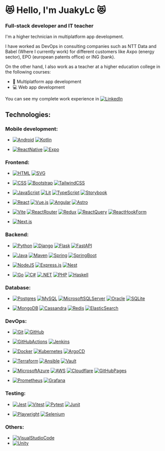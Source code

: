 # 😻 Hello, I'm JuakyLc 😻

### Full-stack developer and IT teacher

I'm a higher technician in multiplatform app development.

I have worked as DevOps in consulting companies such as NTT Data and Babel (Where I currently work) for different customers like Axpo (energy sector), EPO (european patents office) or ING (bank).

On the other hand, I also work as a teacher at a higher education college in the following courses:
- 📱 Multiplatform app development
- 💻 Web app development

You can see my complete work experience in [![LinkedIn](https://custom-icon-badges.demolab.com/badge/LinkedIn-0A66C2?logo=linkedin-white&logoColor=fff)](https://www.linkedin.com/in/juakylc)

## Technologies:

### Mobile development:
- [![Android](https://img.shields.io/badge/Android-3DDC84?logo=android&logoColor=white)](https://www.android.com/)
[![Kotlin](https://img.shields.io/badge/Kotlin-%237F52FF.svg?logo=kotlin&logoColor=white)](https://kotlinlang.org/)

- [![ReactNative](https://img.shields.io/badge/React_Native-%2320232a.svg?logo=react&logoColor=%2361DAFB)](https://reactnative.dev/)
[![Expo](https://img.shields.io/badge/Expo-000020?logo=expo&logoColor=fff)](https://expo.dev/)

### Frontend:
- [![HTML](https://img.shields.io/badge/HTML-%23E34F26.svg?logo=html5&logoColor=white)](https://developer.mozilla.org/es/docs/Web/HTML)
[![SVG](https://img.shields.io/badge/SVG-%23FF9900.svg?logo=SVG&logoColor=white)](https://www.w3.org/TR/SVG2/)

- [![CSS](https://img.shields.io/badge/CSS-1572B6?logo=css3&logoColor=fff)](https://developer.mozilla.org/es/docs/Web/CSS)
[![Bootstrap](https://img.shields.io/badge/Bootstrap-7952B3?logo=bootstrap&logoColor=fff)](https://getbootstrap.com/)
[![TailwindCSS](https://img.shields.io/badge/Tailwind%20CSS-%2338B2AC.svg?logo=tailwind-css&logoColor=white)](https://tailwindcss.com/)

- [![JavaScript](https://img.shields.io/badge/JavaScript-F7DF1E?logo=javascript&logoColor=000)](https://developer.mozilla.org/es/docs/Web/JavaScript)
[![Lit](https://img.shields.io/badge/Lit-324FFF?logo=Lit&logoColor=white)](https://lit.dev/)
[![TypeScript](https://img.shields.io/badge/TypeScript-3178C6?logo=typescript&logoColor=fff)](https://www.typescriptlang.org/)
[![Storybook](https://img.shields.io/badge/Storybook-FF4785?logo=storybook&logoColor=fff)](https://storybook.js.org/)

- [![React](https://img.shields.io/badge/React-%2320232a.svg?logo=react&logoColor=%2361DAFB)](https://react.dev/)
[![Vue.js](https://img.shields.io/badge/Vue.js-4FC08D?logo=vuedotjs&logoColor=fff)](https://vuejs.org/)
[![Angular](https://img.shields.io/badge/Angular-%23DD0031.svg?logo=angular&logoColor=white)](https://angular.dev/)
[![Astro](https://img.shields.io/badge/Astro-BC52EE?logo=astro&logoColor=fff)](https://astro.build/)

- [![Vite](https://img.shields.io/badge/Vite-646CFF?logo=vite&logoColor=fff)](https://vite.dev/)
[![ReactRouter](https://img.shields.io/badge/React_Router-CA4245?logo=react-router&logoColor=white)](https://reactrouter.com/)
[![Redux](https://img.shields.io/badge/Redux-764ABC?logo=redux&logoColor=fff)](https://redux-toolkit.js.org/)
[![ReactQuery](https://img.shields.io/badge/React%20Query-FF4154?logo=reactquery&logoColor=fff)](https://tanstack.com/query/latest)
[![ReactHookForm](https://img.shields.io/badge/React%20Hook%20Form-EC5990?logo=reacthookform&logoColor=fff)](https://react-hook-form.com/)

- [![Next.js](https://img.shields.io/badge/Next.js-black?logo=next.js&logoColor=white)](https://nextjs.org/)


### Backend:
- [![Python](https://img.shields.io/badge/Python-3776AB?logo=python&logoColor=fff)](https://www.python.org/)
[![Django](https://img.shields.io/badge/Django-%23092E20.svg?logo=django&logoColor=white)](https://www.djangoproject.com/)
[![Flask](https://img.shields.io/badge/Flask-000?logo=flask&logoColor=fff)](https://flask.palletsprojects.com/)
[![FastAPI](https://img.shields.io/badge/FastAPI-009485.svg?logo=fastapi&logoColor=white)](https://fastapi.tiangolo.com/)

- [![Java](https://img.shields.io/badge/Java-%23ED8B00.svg?logo=openjdk&logoColor=white)](https://www.java.com/)
[![Maven](https://img.shields.io/badge/Maven-%23ED8B00?logo=Apache%20Maven&logoColor=white)](https://maven.apache.org/)
[![Spring](https://img.shields.io/badge/Spring-6DB33F?logo=Spring&logoColor=white)](https://spring.io/)
[![SpringBoot](https://img.shields.io/badge/Spring%20Boot-6DB33F?logo=springboot&logoColor=fff)](https://spring.io/projects/spring-boot)

- [![NodeJS](https://img.shields.io/badge/Node.js-6DA55F?logo=node.js&logoColor=white)](https://nodejs.org/)
[![Express.js](https://img.shields.io/badge/Express.js-%23404d59.svg?logo=express&logoColor=%2361DAFB)](https://expressjs.com/)
[![Nest](https://img.shields.io/badge/Nest.js-%23E0234E.svg?logo=nestjs&logoColor=white)](https://nestjs.com/)

- [![Go](https://img.shields.io/badge/Go-%2300ADD8.svg?&logo=go&logoColor=white)](https://go.dev/)
[![C#](https://custom-icon-badges.demolab.com/badge/C%23-%23239120.svg?logo=cshrp&logoColor=white)](https://dotnet.microsoft.com/es-es/languages/csharp)
[![.NET](https://img.shields.io/badge/.NET-512BD4?logo=dotnet&logoColor=fff)](https://dotnet.microsoft.com/)
[![PHP](https://img.shields.io/badge/php-%23777BB4.svg?&logo=php&logoColor=white)](https://www.php.net/)
[![Haskell](https://img.shields.io/badge/Haskell-5e5086?logo=haskell&logoColor=white)](https://www.haskell.org/)

### Database:
- [![Postgres](https://img.shields.io/badge/Postgres-%23316192.svg?logo=postgresql&logoColor=white)](https://www.postgresql.org/)
[![MySQL](https://img.shields.io/badge/MySQL-4479A1?logo=mysql&logoColor=fff)](https://www.mysql.com/)
[![MicrosoftSQLServer](https://custom-icon-badges.demolab.com/badge/Microsoft%20SQL%20Server-CC2927?logo=mssqlserver-white&logoColor=white)](https://www.microsoft.com/es-es/sql-server)
[![Oracle](https://custom-icon-badges.demolab.com/badge/Oracle-F80000?logo=oracle&logoColor=fff)](https://www.oracle.com/)
[![SQLite](https://img.shields.io/badge/SQLite-%2307405e.svg?logo=sqlite&logoColor=white)](https://sqlite.org/)

- [![MongoDB](https://img.shields.io/badge/MongoDB-%234ea94b.svg?logo=mongodb&logoColor=white)](https://www.mongodb.com/)
[![Cassandra](https://img.shields.io/badge/Cassandra-%231287B1.svg?logo=apache-cassandra&logoColor=white)](https://cassandra.apache.org/)
[![Redis](https://img.shields.io/badge/Redis-%23DD0031.svg?logo=redis&logoColor=white)](https://redis.io/)
[![ElasticSearch](https://img.shields.io/badge/ElasticSearch-3776AB?logo=elasticsearch&logoColor=white)](https://www.elastic.co/)

### DevOps:
- [![Git](https://img.shields.io/badge/Git-F05032?logo=git&logoColor=fff)](https://git-scm.com/)
[![GitHub](https://img.shields.io/badge/GitHub-%23121011.svg?logo=github&logoColor=white)](https://github.com/)

- [![GitHubActions](https://img.shields.io/badge/GitHub_Actions-2088FF?logo=github-actions&logoColor=white)](https://github.com/features/actions)
[![Jenkins](https://img.shields.io/badge/Jenkins-D24939?logo=jenkins&logoColor=white)](https://www.jenkins.io/)

- [![Docker](https://img.shields.io/badge/Docker-2496ED?logo=docker&logoColor=fff)](https://www.docker.com/)
[![Kubernetes](https://img.shields.io/badge/Kubernetes-326CE5?logo=kubernetes&logoColor=fff)](https://kubernetes.io/es/)
[![ArgoCD](https://img.shields.io/badge/ArgoCD-F38020?logo=argo&logoColor=white)](https://argo-cd.readthedocs.io/en/stable/)

- [![Terraform](https://img.shields.io/badge/Terraform-764ABC?logo=terraform&logoColor=fff)](https://developer.hashicorp.com/terraform)
[![Ansible](https://img.shields.io/badge/Ansible-%23121011.svg?logo=ansible&logoColor=white)](https://docs.ansible.com/)
[![Vault](https://img.shields.io/badge/Vault-F7DF1E?logo=vault&logoColor=000)](https://developer.hashicorp.com/vault)


- [![MicrosoftAzure](https://custom-icon-badges.demolab.com/badge/Microsoft%20Azure-0089D6?logo=msazure&logoColor=white)](https://portal.azure.com/)
[![AWS](https://img.shields.io/badge/AWS-%23FF9900.svg?logo=amazon-web-services&logoColor=white)](https://aws.amazon.com/)
[![Cloudflare](https://img.shields.io/badge/Cloudflare-F38020?logo=Cloudflare&logoColor=white)](https://www.cloudflare.com/)
[![GitHubPages](https://img.shields.io/badge/GitHub%20Pages-121013?logo=github&logoColor=white)](https://pages.github.com/)

- [![Prometheus](https://img.shields.io/badge/Prometheus-%23ED8B00.svg?logo=prometheus&logoColor=white)](https://prometheus.io/)
[![Grafana](https://img.shields.io/badge/Grafana-%23ED8B00.svg?logo=grafana&logoColor=white)](https://grafana.com/)

### Testing:
- [![Jest](https://img.shields.io/badge/Jest-C21325?logo=jest&logoColor=fff)](https://jestjs.io/)
[![Vitest](https://img.shields.io/badge/Vitest-6E9F18?logo=vitest&logoColor=fff)](https://vitest.dev/)
[![Pytest](https://img.shields.io/badge/Pytest-0A9EDC?logo=Pytest&logoColor=white)](https://docs.pytest.org/)
[![Junit](https://img.shields.io/badge/Junit-6DB33F?logo=JUnit5&logoColor=white)](https://junit.org/junit5/)

- [![Playwright](https://custom-icon-badges.demolab.com/badge/Playwright-2EAD33?logo=playwright&logoColor=fff)](https://playwright.dev/)
[![Selenium](https://img.shields.io/badge/Selenium-43B02A?logo=selenium&logoColor=fff)](https://www.selenium.dev/)

### Others:
- [![VisualStudioCode](https://custom-icon-badges.demolab.com/badge/Visual%20Studio%20Code-0078d7.svg?logo=vsc&logoColor=white)](https://code.visualstudio.com/)
- [![Unity](https://img.shields.io/badge/Unity-%23000000.svg?logo=unity&logoColor=white)](https://unity.com/)
